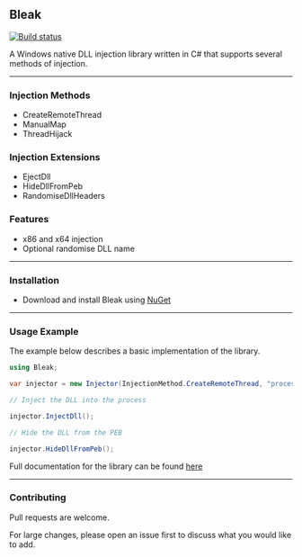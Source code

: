 ## Bleak 

[![Build status](https://ci.appveyor.com/api/projects/status/wp76wa0oe8robs3c?svg=true)](https://ci.appveyor.com/project/Akaion/bleak)

A Windows native DLL injection library written in C# that supports several methods of injection.

----

### Injection Methods

* CreateRemoteThread
* ManualMap
* ThreadHijack

### Injection Extensions

* EjectDll
* HideDllFromPeb
* RandomiseDllHeaders

### Features

* x86 and x64 injection
* Optional randomise DLL name

----

### Installation

* Download and install Bleak using [NuGet](https://www.nuget.org/packages/Bleak)

----

### Usage Example

The example below describes a basic implementation of the library.

```csharp
using Bleak;

var injector = new Injector(InjectionMethod.CreateRemoteThread, "processName", "pathToDll");

// Inject the DLL into the process

injector.InjectDll();

// Hide the DLL from the PEB

injector.HideDllFromPeb();
```

Full documentation for the library can be found [here](https://akaion.github.io/repositories/bleak/bleak.html) 

----

### Contributing

Pull requests are welcome. 

For large changes, please open an issue first to discuss what you would like to add.
